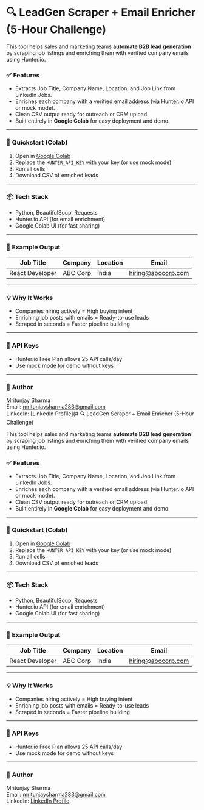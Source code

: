 # 🔍 LeadGen Scraper + Email Enricher (5-Hour Challenge)

This tool helps sales and marketing teams **automate B2B lead generation** by scraping job listings and enriching them with verified company emails using Hunter.io.

### ✅ Features
- Extracts Job Title, Company Name, Location, and Job Link from LinkedIn Jobs.
- Enriches each company with a verified email address (via Hunter.io API or mock mode).
- Clean CSV output ready for outreach or CRM upload.
- Built entirely in **Google Colab** for easy deployment and demo.

---

### 🚀 Quickstart (Colab)
1. Open in [Google Colab](https://colab.research.google.com/)
2. Replace the `HUNTER_API_KEY` with your key (or use mock mode)
3. Run all cells
4. Download CSV of enriched leads

---

### 📦 Tech Stack
- Python, BeautifulSoup, Requests
- Hunter.io API (for email enrichment)
- Google Colab UI (for fast sharing)

---

### 🧪 Example Output
| Job Title       | Company        | Location   | Email               |
|-----------------|----------------|------------|---------------------|
| React Developer | ABC Corp       | India      | hiring@abccorp.com  |

---

### 💡 Why It Works
- Companies hiring actively = High buying intent
- Enriching job posts with emails = Ready-to-use leads
- Scraped in seconds = Faster pipeline building

---

### 🔐 API Keys
- Hunter.io Free Plan allows 25 API calls/day
- Use mock mode for demo without keys

---

### 👤 Author
Mritunjay Sharma  
Email: mritunjaysharma283@gmail.com  
LinkedIn: [LinkedIn Profile](# 🔍 LeadGen Scraper + Email Enricher (5-Hour Challenge)

This tool helps sales and marketing teams **automate B2B lead generation** by scraping job listings and enriching them with verified company emails using Hunter.io.

### ✅ Features
- Extracts Job Title, Company Name, Location, and Job Link from LinkedIn Jobs.
- Enriches each company with a verified email address (via Hunter.io API or mock mode).
- Clean CSV output ready for outreach or CRM upload.
- Built entirely in **Google Colab** for easy deployment and demo.

---

### 🚀 Quickstart (Colab)
1. Open in [Google Colab](https://colab.research.google.com/)
2. Replace the `HUNTER_API_KEY` with your key (or use mock mode)
3. Run all cells
4. Download CSV of enriched leads

---

### 📦 Tech Stack
- Python, BeautifulSoup, Requests
- Hunter.io API (for email enrichment)
- Google Colab UI (for fast sharing)

---

### 🧪 Example Output
| Job Title       | Company        | Location   | Email               |
|-----------------|----------------|------------|---------------------|
| React Developer | ABC Corp       | India      | hiring@abccorp.com  |

---

### 💡 Why It Works
- Companies hiring actively = High buying intent
- Enriching job posts with emails = Ready-to-use leads
- Scraped in seconds = Faster pipeline building

---

### 🔐 API Keys
- Hunter.io Free Plan allows 25 API calls/day
- Use mock mode for demo without keys

---

### 👤 Author
Mritunjay Sharma  
Email: mritunjaysharma283@gmail.com  
LinkedIn: [LinkedIn Profile](https://linkedin.com/in/mritunjaysharma283)

